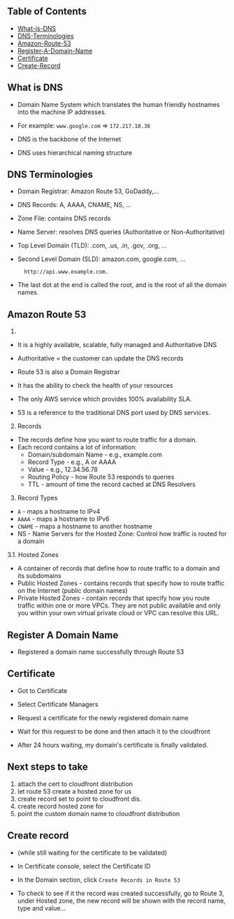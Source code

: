 ## Table of Contents

- [What-is-DNS](#what-is-dns)
- [DNS-Terminologies](#dns-terminologies)
- [Amazon-Route-53](#amazon-route-53)
- [Register-A-Domain-Name](#register-a-domain-name)
- [Certificate](#certificate)
- [Create-Record](#create-record)

## What is DNS

- Domain Name System which translates the human friendly hostnames into the machine IP addresses.

- For example: `www.google.com` => `172.217.18.36`

- DNS is the backbone of the Internet
- DNS uses hierarchical naming structure 

## DNS Terminologies

- Domain Registrar: Amazon Route 53, GoDaddy,...
- DNS Records: A, AAAA, CNAME, NS, ...
- Zone File: contains DNS records
- Name Server: resolves DNS queries (Authoritative or Non-Authoritative)
- Top Level Domain (TLD): .com, .us, .in, .gov, .org, ...
- Second Level Domain (SLD): amazon.com, google.com, ...

        http://api.www.example.com.

- The last dot at the end is called the root, and is the root of all the domain names.

## Amazon Route 53
1. 
- It is a highly available, scalable, fully managed and Authoritative DNS 
- Authoritative = the customer can update the DNS records

- Route 53 is also a Domain Registrar

- It has the ability to check the health of your resources
- The only AWS service which provides 100% availability SLA.
- 53 is a reference to the traditional DNS port used by DNS services.

2. Records

- The records define how you want to route traffic for a domain.
- Each record contains a lot of information:
    - Domain/subdomain Name - e.g., example.com
    - Record Type - e.g., A or AAAA
    - Value - e.g., 12.34.56.78
    - Routing Policy - how Route 53 responds to queries
    - TTL - amount of time the record cached at DNS Resolvers

3. Record Types

- `A` - maps a hostname to IPv4
- `AAAA` - maps a hostname to IPv6
- `CNAME` - maps a hostname to another hostname
- NS - Name Servers for the Hosted Zone: Control how traffic is routed for a domain

3.1. Hosted Zones

- A container of records that define how to route traffic to a domain and its subdomains
- Public Hosted Zones - contains records that specify how to route traffic on the Internet (public domain names)
- Private Hosted Zones - contain records that specify how you route traffic within one or more VPCs. They are not public available and only you within your own virtual private cloud or VPC can resolve this URL.

## Register A Domain Name

- Registered a domain name successfully through Route 53

## Certificate

- Got to Certificate
- Select Certificate Managers
- Request a certificate for the newly registered domain name
- Wait for this request to be done and then attach it to the cloudfront

- After 24 hours waiting, my domain's certificate is finally validated.

## Next steps to take

1. attach the cert to  cloudfront distribution
2. let route 53 create a hosted zone for us
3. create record set to point to cloudfront dis.
4. create record hosted zone for 
5. point the custom domain name to cloudfront distribution


## Create record

- (while still waiting for the certificate to be validated)
- In Certificate console, select the Certificate ID
- In the Domain section, click `Create Records in Route 53`

- To check to see if it the record was created successfully, go to Route 3, under Hosted zone, the new record will be shown with the record name, type and value...


